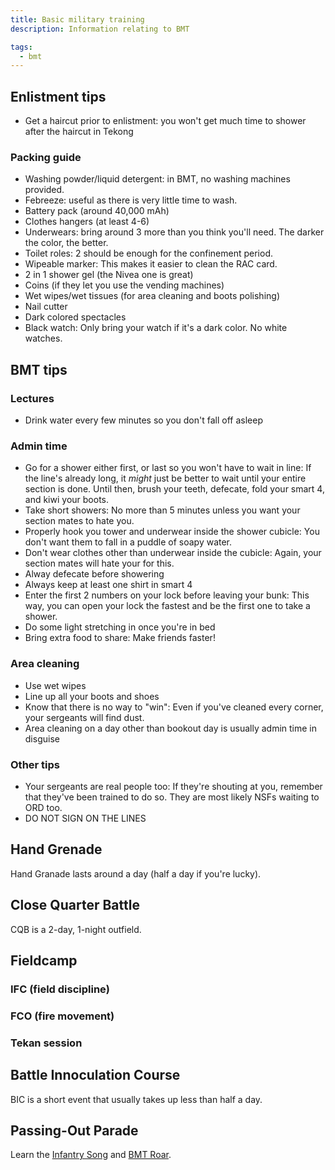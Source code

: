 ```yaml
---
title: Basic military training
description: Information relating to BMT

tags:
  - bmt
---
```


## Enlistment tips
- Get a haircut prior to enlistment: you won't get much time to shower after the haircut in Tekong

### Packing guide
- Washing powder/liquid detergent: in BMT, no washing machines provided.
- Febreeze: useful as there is very little time to wash.
- Battery pack (around 40,000 mAh)
- Clothes hangers (at least 4-6)
- Underwears: bring around 3 more than you think you'll need. The darker the color, the better.
- Toilet roles: 2 should be enough for the confinement period.
- Wipeable marker: This makes it easier to clean the RAC card.
- 2 in 1 shower gel (the Nivea one is great)
- Coins (if they let you use the vending machines)
- Wet wipes/wet tissues (for area cleaning and boots polishing)
- Nail cutter
- Dark colored spectacles
- Black watch: Only bring your watch if it's a dark color. No white watches.

## BMT tips
### Lectures
- Drink water every few minutes so you don't fall off asleep

### Admin time

- Go for a shower either first, or last so you won't have to wait in line: If the line's already long, it *might* just be better to wait until your entire section is done. Until then, brush your teeth, defecate, fold your smart 4, and kiwi your boots.
- Take short showers: No more than 5 minutes unless you want your section mates to hate you.
- Properly hook you tower and underwear inside the shower cubicle: You don't want them to fall in a puddle of soapy water.
- Don't wear clothes other than underwear inside the cubicle: Again, your section mates will hate your for this.
- Alway defecate before showering
- Always keep at least one shirt in smart 4
- Enter the first 2 numbers on your lock before leaving your bunk: This way, you can open your lock the fastest and be the first one to take a shower.
- Do some light stretching in once you're in bed
- Bring extra food to share: Make friends faster!

### Area cleaning
- Use wet wipes
- Line up all your boots and shoes
- Know that there is no way to "win": Even if you've cleaned every corner, your sergeants will find dust.
- Area cleaning on a day other than bookout day is usually admin time in disguise

### Other tips
- Your sergeants are real people too: If they're shouting at you, remember that they've been trained to do so. They are most likely NSFs waiting to ORD too.
- DO NOT SIGN ON THE LINES

## Hand Grenade
Hand Granade lasts around a day (half a day if you're lucky).

<youtube-video id="CgT7Thc0_Ws"></youtube-video>

## Close Quarter Battle
CQB is a 2-day, 1-night outfield.

## Fieldcamp

### IFC (field discipline)
<youtube-video id="Qgbe0xbswGU"></youtube-video>

### FCO (fire movement)
<youtube-video id="pDjsXkKSGbo"></youtube-video>

### Tekan session
<youtube-video id="6rNTgRiNN3Q"></youtube-video>

## Battle Innoculation Course
BIC is a short event that usually takes up less than half a day.

## Passing-Out Parade
Learn the [Infantry Song](/songs#infantry-song) and [BMT Roar](/songs#bmt-roar).